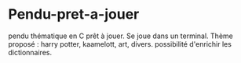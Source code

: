 # Pendu-pret-a-jouer
pendu thématique en C prêt à jouer. Se joue dans un terminal. Thème proposé : harry potter, kaamelott, art, divers. possibilité d'enrichir les dictionnaires.

